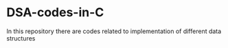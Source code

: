 # DSA-codes-in-C
In this repository there are codes related to implementation of different data structures 
